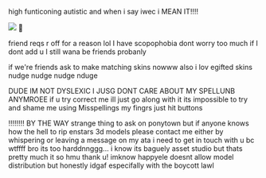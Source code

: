 
high funticoning autistic and when i say iwec i MEAN IT!!!!

![](https://komarev.com/ghpvc/?username=partiesareforlosers&color=1729cf&label=my+lab+subjects) 🩻

friend reqs r off for a reason lol I have scopophobia dont worry too much if I dont add u I still wana be friends probanly

if we're friends ask to make matching skins nowww also i lov egifted skins nudge nudge nudge nduge

DUDE IM NOT DYSLEXIC I JUSG DONT CARE ABOUT MY SPELLUNB ANYMROEE if u try correct me ill just go along with it its impossible to try and shame me using Misspellings my fingrs just hit buttons

‼️‼️‼️‼️ BY THE WAY strange thing to ask on ponytown but if anyone knows how the hell to rip enstars 3d models please contact me either by whispering or leaving a message on my ata i need to get in touch with u bc wtffff bro its too harddnnggg... i know its baguely asset studio but thats pretty much it so hmu thank u! imknow happyele doesnt allow model distribution but honestly idgaf especifally with the boycott lawl 
